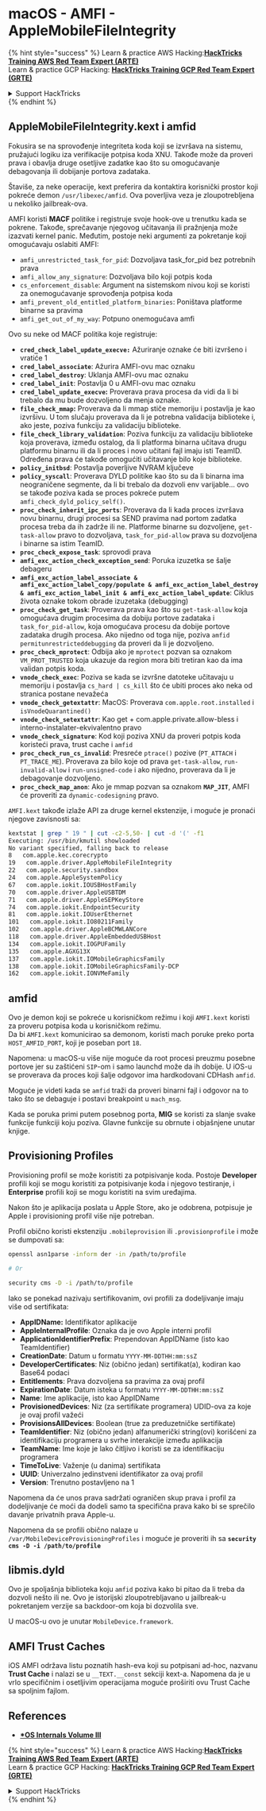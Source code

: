 # macOS - AMFI - AppleMobileFileIntegrity

{% hint style="success" %}
Learn & practice AWS Hacking:<img src="../../../.gitbook/assets/arte.png" alt="" data-size="line">[**HackTricks Training AWS Red Team Expert (ARTE)**](https://training.hacktricks.xyz/courses/arte)<img src="../../../.gitbook/assets/arte.png" alt="" data-size="line">\
Learn & practice GCP Hacking: <img src="../../../.gitbook/assets/grte.png" alt="" data-size="line">[**HackTricks Training GCP Red Team Expert (GRTE)**<img src="../../../.gitbook/assets/grte.png" alt="" data-size="line">](https://training.hacktricks.xyz/courses/grte)

<details>

<summary>Support HackTricks</summary>

* Check the [**subscription plans**](https://github.com/sponsors/carlospolop)!
* **Join the** 💬 [**Discord group**](https://discord.gg/hRep4RUj7f) or the [**telegram group**](https://t.me/peass) or **follow** us on **Twitter** 🐦 [**@hacktricks\_live**](https://twitter.com/hacktricks\_live)**.**
* **Share hacking tricks by submitting PRs to the** [**HackTricks**](https://github.com/carlospolop/hacktricks) and [**HackTricks Cloud**](https://github.com/carlospolop/hacktricks-cloud) github repos.

</details>
{% endhint %}



## AppleMobileFileIntegrity.kext i amfid

Fokusira se na sprovođenje integriteta koda koji se izvršava na sistemu, pružajući logiku iza verifikacije potpisa koda XNU. Takođe može da proveri prava i obavlja druge osetljive zadatke kao što su omogućavanje debagovanja ili dobijanje portova zadataka.

Štaviše, za neke operacije, kext preferira da kontaktira korisnički prostor koji pokreće demon `/usr/libexec/amfid`. Ova poverljiva veza je zloupotrebljena u nekoliko jailbreak-ova.

AMFI koristi **MACF** politike i registruje svoje hook-ove u trenutku kada se pokrene. Takođe, sprečavanje njegovog učitavanja ili pražnjenja može izazvati kernel panic. Međutim, postoje neki argumenti za pokretanje koji omogućavaju oslabiti AMFI:

* `amfi_unrestricted_task_for_pid`: Dozvoljava task\_for\_pid bez potrebnih prava
* `amfi_allow_any_signature`: Dozvoljava bilo koji potpis koda
* `cs_enforcement_disable`: Argument na sistemskom nivou koji se koristi za onemogućavanje sprovođenja potpisa koda
* `amfi_prevent_old_entitled_platform_binaries`: Poništava platforme binarne sa pravima
* `amfi_get_out_of_my_way`: Potpuno onemogućava amfi

Ovo su neke od MACF politika koje registruje:

* **`cred_check_label_update_execve:`** Ažuriranje oznake će biti izvršeno i vratiće 1
* **`cred_label_associate`**: Ažurira AMFI-ovu mac oznaku
* **`cred_label_destroy`**: Uklanja AMFI-ovu mac oznaku
* **`cred_label_init`**: Postavlja 0 u AMFI-ovu mac oznaku
* **`cred_label_update_execve`:** Proverava prava procesa da vidi da li bi trebalo da mu bude dozvoljeno da menja oznake.
* **`file_check_mmap`:** Proverava da li mmap stiče memoriju i postavlja je kao izvršivu. U tom slučaju proverava da li je potrebna validacija biblioteke i, ako jeste, poziva funkciju za validaciju biblioteke.
* **`file_check_library_validation`**: Poziva funkciju za validaciju biblioteke koja proverava, između ostalog, da li platforma binarna učitava drugu platformu binarnu ili da li proces i novo učitani fajl imaju isti TeamID. Određena prava će takođe omogućiti učitavanje bilo koje biblioteke.
* **`policy_initbsd`**: Postavlja poverljive NVRAM ključeve
* **`policy_syscall`**: Proverava DYLD politike kao što su da li binarna ima neograničene segmente, da li bi trebalo da dozvoli env varijable... ovo se takođe poziva kada se proces pokreće putem `amfi_check_dyld_policy_self()`.
* **`proc_check_inherit_ipc_ports`**: Proverava da li kada proces izvršava novu binarnu, drugi procesi sa SEND pravima nad portom zadatka procesa treba da ih zadrže ili ne. Platforme binarne su dozvoljene, `get-task-allow` pravo to dozvoljava, `task_for_pid-allow` prava su dozvoljena i binarne sa istim TeamID.
* **`proc_check_expose_task`**: sprovodi prava
* **`amfi_exc_action_check_exception_send`**: Poruka izuzetka se šalje debageru
* **`amfi_exc_action_label_associate & amfi_exc_action_label_copy/populate & amfi_exc_action_label_destroy & amfi_exc_action_label_init & amfi_exc_action_label_update`**: Ciklus života oznake tokom obrade izuzetaka (debugging)
* **`proc_check_get_task`**: Proverava prava kao što su `get-task-allow` koja omogućava drugim procesima da dobiju portove zadataka i `task_for_pid-allow`, koja omogućava procesu da dobije portove zadataka drugih procesa. Ako nijedno od toga nije, poziva `amfid permitunrestricteddebugging` da proveri da li je dozvoljeno.
* **`proc_check_mprotect`**: Odbija ako je `mprotect` pozvan sa oznakom `VM_PROT_TRUSTED` koja ukazuje da region mora biti tretiran kao da ima validan potpis koda.
* **`vnode_check_exec`**: Poziva se kada se izvršne datoteke učitavaju u memoriju i postavlja `cs_hard | cs_kill` što će ubiti proces ako neka od stranica postane nevažeća
* **`vnode_check_getextattr`**: MacOS: Proverava `com.apple.root.installed` i `isVnodeQuarantined()`
* **`vnode_check_setextattr`**: Kao get + com.apple.private.allow-bless i interno-instalater-ekvivalentno pravo
* &#x20;**`vnode_check_signature`**: Kod koji poziva XNU da proveri potpis koda koristeći prava, trust cache i `amfid`
* &#x20;**`proc_check_run_cs_invalid`**: Presreće `ptrace()` pozive (`PT_ATTACH` i `PT_TRACE_ME`). Proverava za bilo koje od prava `get-task-allow`, `run-invalid-allow` i `run-unsigned-code` i ako nijedno, proverava da li je debagovanje dozvoljeno.
* **`proc_check_map_anon`**: Ako je mmap pozvan sa oznakom **`MAP_JIT`**, AMFI će proveriti za `dynamic-codesigning` pravo.

`AMFI.kext` takođe izlaže API za druge kernel ekstenzije, i moguće je pronaći njegove zavisnosti sa:
```bash
kextstat | grep " 19 " | cut -c2-5,50- | cut -d '(' -f1
Executing: /usr/bin/kmutil showloaded
No variant specified, falling back to release
8   com.apple.kec.corecrypto
19   com.apple.driver.AppleMobileFileIntegrity
22   com.apple.security.sandbox
24   com.apple.AppleSystemPolicy
67   com.apple.iokit.IOUSBHostFamily
70   com.apple.driver.AppleUSBTDM
71   com.apple.driver.AppleSEPKeyStore
74   com.apple.iokit.EndpointSecurity
81   com.apple.iokit.IOUserEthernet
101   com.apple.iokit.IO80211Family
102   com.apple.driver.AppleBCMWLANCore
118   com.apple.driver.AppleEmbeddedUSBHost
134   com.apple.iokit.IOGPUFamily
135   com.apple.AGXG13X
137   com.apple.iokit.IOMobileGraphicsFamily
138   com.apple.iokit.IOMobileGraphicsFamily-DCP
162   com.apple.iokit.IONVMeFamily
```
## amfid

Ovo je demon koji se pokreće u korisničkom režimu i koji `AMFI.kext` koristi za proveru potpisa koda u korisničkom režimu.\
Da bi `AMFI.kext` komunicirao sa demonom, koristi mach poruke preko porta `HOST_AMFID_PORT`, koji je poseban port `18`.

Napomena: u macOS-u više nije moguće da root procesi preuzmu posebne portove jer su zaštićeni `SIP`-om i samo launchd može da ih dobije. U iOS-u se proverava da proces koji šalje odgovor ima hardkodovani CDHash `amfid`.

Moguće je videti kada se `amfid` traži da proveri binarni fajl i odgovor na to tako što se debaguje i postavi breakpoint u `mach_msg`.

Kada se poruka primi putem posebnog porta, **MIG** se koristi za slanje svake funkcije funkciji koju poziva. Glavne funkcije su obrnute i objašnjene unutar knjige.

## Provisioning Profiles

Provisioning profil se može koristiti za potpisivanje koda. Postoje **Developer** profili koji se mogu koristiti za potpisivanje koda i njegovo testiranje, i **Enterprise** profili koji se mogu koristiti na svim uređajima.

Nakon što je aplikacija poslata u Apple Store, ako je odobrena, potpisuje je Apple i provisioning profil više nije potreban.

Profil obično koristi ekstenziju `.mobileprovision` ili `.provisionprofile` i može se dumpovati sa:
```bash
openssl asn1parse -inform der -in /path/to/profile

# Or

security cms -D -i /path/to/profile
```
Iako se ponekad nazivaju sertifikovanim, ovi profili za dodeljivanje imaju više od sertifikata:

* **AppIDName:** Identifikator aplikacije
* **AppleInternalProfile**: Oznaka da je ovo Apple interni profil
* **ApplicationIdentifierPrefix**: Prependovan AppIDName (isto kao TeamIdentifier)
* **CreationDate**: Datum u formatu `YYYY-MM-DDTHH:mm:ssZ`
* **DeveloperCertificates**: Niz (obično jedan) sertifikat(a), kodiran kao Base64 podaci
* **Entitlements**: Prava dozvoljena sa pravima za ovaj profil
* **ExpirationDate**: Datum isteka u formatu `YYYY-MM-DDTHH:mm:ssZ`
* **Name**: Ime aplikacije, isto kao AppIDName
* **ProvisionedDevices**: Niz (za sertifikate programera) UDID-ova za koje je ovaj profil važeći
* **ProvisionsAllDevices**: Boolean (true za preduzetničke sertifikate)
* **TeamIdentifier**: Niz (obično jedan) alfanumerički string(ovi) korišćeni za identifikaciju programera u svrhe interakcije između aplikacija
* **TeamName**: Ime koje je lako čitljivo i koristi se za identifikaciju programera
* **TimeToLive**: Važenje (u danima) sertifikata
* **UUID**: Univerzalno jedinstveni identifikator za ovaj profil
* **Version**: Trenutno postavljeno na 1

Napomena da će unos prava sadržati ograničen skup prava i profil za dodeljivanje će moći da dodeli samo ta specifična prava kako bi se sprečilo davanje privatnih prava Apple-u.

Napomena da se profili obično nalaze u `/var/MobileDeviceProvisioningProfiles` i moguće je proveriti ih sa **`security cms -D -i /path/to/profile`**

## **libmis.dyld**

Ovo je spoljašnja biblioteka koju `amfid` poziva kako bi pitao da li treba da dozvoli nešto ili ne. Ovo je istorijski zloupotrebljavano u jailbreak-u pokretanjem verzije sa backdoor-om koja bi dozvolila sve.

U macOS-u ovo je unutar `MobileDevice.framework`.

## AMFI Trust Caches

iOS AMFI održava listu poznatih hash-eva koji su potpisani ad-hoc, nazvanu **Trust Cache** i nalazi se u `__TEXT.__const` sekciji kext-a. Napomena da je u vrlo specifičnim i osetljivim operacijama moguće proširiti ovu Trust Cache sa spoljnim fajlom.

## References

* [**\*OS Internals Volume III**](https://newosxbook.com/home.html)

{% hint style="success" %}
Learn & practice AWS Hacking:<img src="../../../.gitbook/assets/arte.png" alt="" data-size="line">[**HackTricks Training AWS Red Team Expert (ARTE)**](https://training.hacktricks.xyz/courses/arte)<img src="../../../.gitbook/assets/arte.png" alt="" data-size="line">\
Learn & practice GCP Hacking: <img src="../../../.gitbook/assets/grte.png" alt="" data-size="line">[**HackTricks Training GCP Red Team Expert (GRTE)**<img src="../../../.gitbook/assets/grte.png" alt="" data-size="line">](https://training.hacktricks.xyz/courses/grte)

<details>

<summary>Support HackTricks</summary>

* Check the [**subscription plans**](https://github.com/sponsors/carlospolop)!
* **Join the** 💬 [**Discord group**](https://discord.gg/hRep4RUj7f) or the [**telegram group**](https://t.me/peass) or **follow** us on **Twitter** 🐦 [**@hacktricks\_live**](https://twitter.com/hacktricks\_live)**.**
* **Share hacking tricks by submitting PRs to the** [**HackTricks**](https://github.com/carlospolop/hacktricks) and [**HackTricks Cloud**](https://github.com/carlospolop/hacktricks-cloud) github repos.

</details>
{% endhint %}
